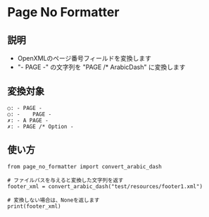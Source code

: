 Page No Formatter
===

## 説明
- OpenXMLのページ番号フィールドを変換します
- "- PAGE -" の文字列を "PAGE /* ArabicDash" に変換します

## 変換対象
```
○: - PAGE - 
○: -    PAGE -
✗: - A PAGE -
✗: - PAGE /* Option -
```

## 使い方
```
from page_no_formatter import convert_arabic_dash

# ファイルパスを与えると変換した文字列を返す
footer_xml = convert_arabic_dash("test/resources/footer1.xml")

# 変換しない場合は、Noneを返します
print(footer_xml)
```